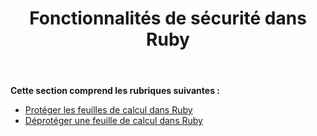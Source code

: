 ﻿---
title: Fonctionnalités de sécurité dans Ruby
type: docs
weight: 40
url: /fr/java/security-features-in-ruby/
---
**Cette section comprend les rubriques suivantes :**

- [Protéger les feuilles de calcul dans Ruby](/cells/fr/java/protecting-worksheets-in-ruby/)
- [Déprotéger une feuille de calcul dans Ruby](/cells/fr/java/unprotect-a-worksheet-in-ruby/)
